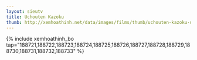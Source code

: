 ```yaml
---
layout: sieutv
title: Uchouten Kazoku
thumb: http://xemhoathinh.net/data/images/films/thumb/uchouten-kazoku-uchouten-kazoku-2012.jpg
---
```

{% include xemhoathinh_bo tap="188721,188722,188723,188724,188725,188726,188727,188728,188729,188730,188731,188732,188733" %} 
